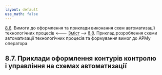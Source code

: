 ```yaml
---
layout: default
use_math: false
---
```


[8.6](8_6.md). Вимоги до оформлення та приклади виконання схем автоматизації технологічних процесів <--- [Зміст](README.md) --> [8.8](8_8.md). Приклад розроблення схеми автоматизації технологічних процесів та формування вимог до АРМу оператора

## 8.7. Приклади оформлення контурів контролю і управління на схемах автоматизації